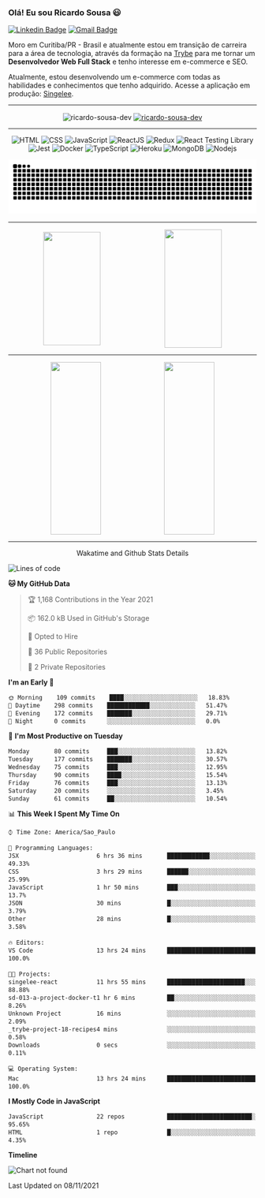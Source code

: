 ### Olá! Eu sou Ricardo Sousa :smiley:

[![Linkedin Badge](https://img.shields.io/badge/-LinkedIn-0077B5?style=flat-square&logo=Linkedin&logoColor=white&link=https://www.linkedin.com/in/rwmsousa/)](https://www.linkedin.com/in/rwmsousa/) [![Gmail Badge](https://img.shields.io/badge/-Gmail-D14836?style=flat-square&logo=Gmail&logoColor=white&link=mailto:rwmsousa@gmail.com)](mailto:rwmsousa@gmail.com) &nbsp;

Moro em Curitiba/PR - Brasil e atualmente estou em transição de carreira para a área de tecnologia, através da formação na [Trybe](https://www.betrybe.com/) para me tornar um **Desenvolvedor Web Full Stack** e tenho interesse em e-commerce e SEO. 

Atualmente, estou desenvolvendo um e-commerce com todas as habilidades e conhecimentos que tenho adquirido. Acesse a aplicação em produção: <a href="https://www.singelee.com.br">Singelee</a>.


* * *


<div align="center" margin-bottom="40px" width="100%>
  <a href="https://github.com/ricardo-sousa-dev">
  <img align="center" height="160em" width="48%" margin="3px" src="https://github-readme-stats.vercel.app/api?username=ricardo-sousa-dev&show_icons=tru&theme=dracula&include_all_commits=true&count_private=true" alt="ricardo-sousa-dev" />
</a>
<a href="https://github.com/ricardo-sousa-dev">
  <img align="center" height="160em" width="48%" margin="3px" src="https://github-readme-stats.vercel.app/api/top-langs/?username=ricardo-sousa-dev&layout=compact&langs_count=20&theme=dracula" alt="ricardo-sousa-dev" />
</a>


* * *

 <div align="center" margin-bottom="40px" width="100%>                                                                                       
<img alt="Git" src="https://img.shields.io/badge/-Git-F05032?style=flat-square&logo=git&logoColor=white" />
<img alt="HTML" src="https://img.shields.io/badge/-HTML-E34F26?style=flat-square&logo=html5&logoColor=white" />
<img alt="CSS" src="https://img.shields.io/badge/-CSS-1572B6?style=flat-square&logo=css3&logoColor=white" />
<img alt="JavaScript" src="https://img.shields.io/badge/-JavaScript-yellow?style=flat-square&logo=JavaScript&logoColor=white" />
<img alt="ReactJS" src="https://img.shields.io/badge/-React-61DAFB?style=flat-square&logo=React&logoColor=black" />
<img alt="Redux" src="https://img.shields.io/badge/-Redux-764ABC?style=flat-square&logo=Redux&logoColor=white" />
<img alt="React Testing Library" src="https://img.shields.io/badge/-RTL-61DAFB?style=flat-square&logo=react&logoColor=black" />
  <img alt="Jest" src="https://img.shields.io/badge/-Jest-C21325?style=flat-square&logo=jest&logoColor=white" />
<img alt="Docker" src="https://img.shields.io/badge/-Docker-46a2f1?style=flat-square&logo=docker&logoColor=white" />
<img alt="TypeScript" src="https://img.shields.io/badge/-TypeScript-007ACC?style=flat-square&logo=typescript&logoColor=white" />
<img alt="Heroku" src="https://img.shields.io/badge/-Heroku-430098?style=flat-square&logo=heroku&logoColor=white" />
<img alt="MongoDB" src="https://img.shields.io/badge/-MongoDB-13aa52?style=flat-square&logo=mongodb&logoColor=white" />
<img alt="Nodejs" src="https://img.shields.io/badge/-Nodejs-43853d?style=flat-square&logo=Node.js&logoColor=white" />
</div>

![Snake animation](https://github.com/ricardo-sousa-dev/ricardo-sousa-dev/blob/output/github-contribution-grid-snake.svg)
                                                                                                                                  

* * *



<img align="center" height="230em" width="48%" margin="3px" src="https://github-profile-trophy.vercel.app/?username=ricardo-sousa-dev&row=2&column=3&theme=gruvbox"/>


<img align="center" height="240em" width="48%" margin="3px" src="https://github-readme-streak-stats.herokuapp.com/?user=ricardo-sousa-dev&theme=dark"/>



* * *

                                                
<img align="center" height="350em" width="45%" margin="6px" src="https://wakatime.com/share/@ricardosousa/e673d767-3034-4805-b42d-fb10043057cb.svg" />
<img align="center" height="350em" width="45%" margin="6px" src="https://wakatime.com/share/@ricardosousa/4368570b-cd87-4a95-9cd9-b83f7f1fbea0.svg" />


* * *



 <summary>Wakatime and Github Stats Details</summary>
 
 <div align="left" margin-bottom="40px" width="100%>   
  
<!--START_SECTION:waka-->
![Profile Views](http://img.shields.io/badge/Profile%20Views-313-blue)

![Lines of code](https://img.shields.io/badge/From%20Hello%20World%20I%27ve%20Written-1.1%20million%20lines%20of%20code-blue)

**🐱 My GitHub Data** 

> 🏆 1,168 Contributions in the Year 2021
 > 
> 📦 162.0 kB Used in GitHub's Storage 
 > 
> 💼 Opted to Hire
 > 
> 📜 36 Public Repositories 
 > 
> 🔑 2 Private Repositories  
 > 
**I'm an Early 🐤** 

```text
🌞 Morning    109 commits    ████░░░░░░░░░░░░░░░░░░░░░   18.83% 
🌆 Daytime    298 commits    ████████████░░░░░░░░░░░░░   51.47% 
🌃 Evening    172 commits    ███████░░░░░░░░░░░░░░░░░░   29.71% 
🌙 Night      0 commits      ░░░░░░░░░░░░░░░░░░░░░░░░░   0.0%

```
📅 **I'm Most Productive on Tuesday** 

```text
Monday       80 commits     ███░░░░░░░░░░░░░░░░░░░░░░   13.82% 
Tuesday      177 commits    ███████░░░░░░░░░░░░░░░░░░   30.57% 
Wednesday    75 commits     ███░░░░░░░░░░░░░░░░░░░░░░   12.95% 
Thursday     90 commits     ████░░░░░░░░░░░░░░░░░░░░░   15.54% 
Friday       76 commits     ███░░░░░░░░░░░░░░░░░░░░░░   13.13% 
Saturday     20 commits     ░░░░░░░░░░░░░░░░░░░░░░░░░   3.45% 
Sunday       61 commits     ██░░░░░░░░░░░░░░░░░░░░░░░   10.54%

```


📊 **This Week I Spent My Time On** 

```text
⌚︎ Time Zone: America/Sao_Paulo

💬 Programming Languages: 
JSX                      6 hrs 36 mins       ████████████░░░░░░░░░░░░░   49.33% 
CSS                      3 hrs 29 mins       ██████░░░░░░░░░░░░░░░░░░░   25.99% 
JavaScript               1 hr 50 mins        ███░░░░░░░░░░░░░░░░░░░░░░   13.7% 
JSON                     30 mins             █░░░░░░░░░░░░░░░░░░░░░░░░   3.79% 
Other                    28 mins             █░░░░░░░░░░░░░░░░░░░░░░░░   3.58%

🔥 Editors: 
VS Code                  13 hrs 24 mins      █████████████████████████   100.0%

🐱‍💻 Projects: 
singelee-react           11 hrs 55 mins      ██████████████████████░░░   88.88% 
sd-013-a-project-docker-t1 hr 6 mins         ██░░░░░░░░░░░░░░░░░░░░░░░   8.26% 
Unknown Project          16 mins             ░░░░░░░░░░░░░░░░░░░░░░░░░   2.09% 
_trybe-project-18-recipes4 mins              ░░░░░░░░░░░░░░░░░░░░░░░░░   0.58% 
Downloads                0 secs              ░░░░░░░░░░░░░░░░░░░░░░░░░   0.11%

💻 Operating System: 
Mac                      13 hrs 24 mins      █████████████████████████   100.0%

```

**I Mostly Code in JavaScript** 

```text
JavaScript               22 repos            ████████████████████████░   95.65% 
HTML                     1 repo              █░░░░░░░░░░░░░░░░░░░░░░░░   4.35%

```


**Timeline**

![Chart not found](https://raw.githubusercontent.com/ricardo-sousa-dev/ricardo-sousa-dev/master/charts/bar_graph.png) 


 Last Updated on 08/11/2021
<!--END_SECTION:waka-->
              
  </div>



                                                                                                                                                      
</div>
